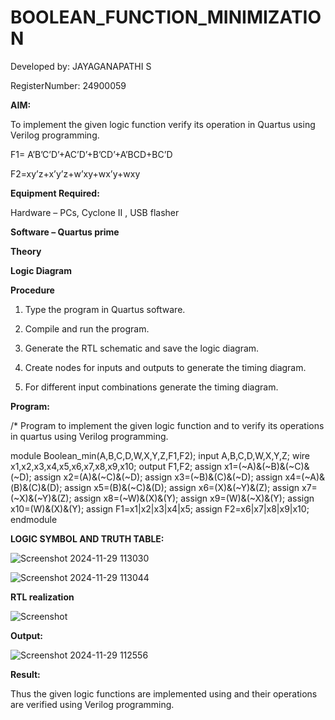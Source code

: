 # BOOLEAN_FUNCTION_MINIMIZATION

Developed by: JAYAGANAPATHI S

RegisterNumber: 24900059

**AIM:**

To implement the given logic function verify its operation in Quartus using Verilog programming.

F1= A’B’C’D’+AC’D’+B’CD’+A’BCD+BC’D 

F2=xy’z+x’y’z+w’xy+wx’y+wxy

**Equipment Required:**

Hardware – PCs, Cyclone II , USB flasher

**Software – Quartus prime**

**Theory**

**Logic Diagram**

**Procedure**

1.	Type the program in Quartus software.

2.	Compile and run the program.

3.	Generate the RTL schematic and save the logic diagram.

4.	Create nodes for inputs and outputs to generate the timing diagram.

5.	For different input combinations generate the timing diagram.


**Program:**

/* Program to implement the given logic function and to verify its operations in quartus using Verilog programming. 

module Boolean_min(A,B,C,D,W,X,Y,Z,F1,F2);
input A,B,C,D,W,X,Y,Z;
wire x1,x2,x3,x4,x5,x6,x7,x8,x9,x10;
output F1,F2;
assign x1=(~A)&(~B)&(~C)&(~D);
assign x2=(A)&(~C)&(~D);
assign x3=(~B)&(C)&(~D);
assign x4=(~A)&(B)&(C)&(D);
assign x5=(B)&(~C)&(D);
assign x6=(X)&(~Y)&(Z);
assign x7=(~X)&(~Y)&(Z);
assign x8=(~W)&(X)&(Y);
assign x9=(W)&(~X)&(Y);
assign x10=(W)&(X)&(Y);
assign F1=x1|x2|x3|x4|x5;
assign F2=x6|x7|x8|x9|x10;
endmodule

**LOGIC SYMBOL AND TRUTH TABLE:**

![Screenshot 2024-11-29 113030](https://github.com/user-attachments/assets/1f9a6a0a-a839-4536-bb0d-4840713e7468)


![Screenshot 2024-11-29 113044](https://github.com/user-attachments/assets/25ae6ed7-939d-497c-b456-a707e5e76a37)

**RTL realization**

![Screenshot ](https://github.com/user-attachments/assets/1a0a101f-c06f-42dc-aa2b-452c24df59b1)

**Output:**

![Screenshot 2024-11-29 112556](https://github.com/user-attachments/assets/5ddcbb11-5ada-460a-bff1-338bdc53859e)

**Result:**

Thus the given logic functions are implemented using and their operations are verified using Verilog programming.

